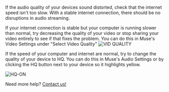 If the audio quality of your devices sound distorted, check that the internet speed isn't too slow. With a stable internet connection, there should be no disruptions in audio streaming.

If your internet connection is stable but your computer is running slower than normal, try decreasing the quality of your video or stop sharing your video entirely to see if that fixes the problem. You can do this in Muse's Video Settings under "Select Video Quality"
![VID QUALITY](https://user-images.githubusercontent.com/7818811/152437373-495d80ac-16fa-433c-bf9b-3ed5ed5e46e5.png)

If the speed of your computer and internet are normal, try to change the quality of your device to HQ. You can do this in Muse's Audio Settings or by clicking the HQ button next to your device so it highlights yellow.

![HQ-ON](https://user-images.githubusercontent.com/7818811/152444160-5ed3a939-6f4a-4678-b5b4-70d7c5a41c35.gif)

Need more help? [Contact us!](https://www.musesessions.co/contact)
